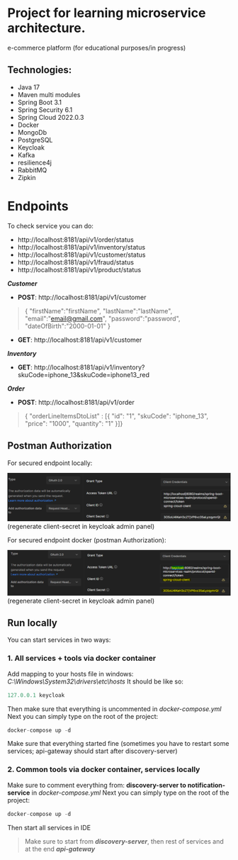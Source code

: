 
# Project for learning microservice architecture.
e-commerce platform (for educational purposes/in progress)
## Technologies:
* Java 17
* Maven multi modules
* Spring Boot 3.1
* Spring Security 6.1
* Spring Cloud 2022.0.3
* Docker
* MongoDb
* PostgreSQL
* Keycloak
* Kafka
* resilience4j
* RabbitMQ
* Zipkin

# Endpoints
To check service you can do:
* http://localhost:8181/api/v1/order/status
* http://localhost:8181/api/v1/inventory/status
* http://localhost:8181/api/v1/customer/status
* http://localhost:8181/api/v1/fraud/status
* http://localhost:8181/api/v1/product/status

***Customer***
* **POST**: http://localhost:8181/api/v1/customer
>{
"firstName":"firstName",
"lastName":"lastName",
"email":"email@gmail.com",
"password":"password",
"dateOfBirth":"2000-01-01"
}
* **GET**: http://localhost:8181/api/v1/customer

***Inventory***
* **GET**: http://localhost:8181/api/v1/inventory?skuCode=iphone_13&skuCode=iphone13_red

***Order***
* **POST**: http://localhost:8181/api/v1/order
>{
"orderLineItemsDtoList"  :  [{
"id":  "1",
"skuCode":  "iphone_13",
"price":  "1000",
"quantity":  "1"
}]}

## Postman Authorization
For secured endpoint locally:

![locally](https://github.com/bgnatowski/microservices-diagon/blob/main/img/security_local.png)
(regenerate client-secret in keycloak admin panel)

For secured endpoint docker (postman Authorization):

![docker](https://github.com/bgnatowski/microservices-diagon/blob/main/img/security_docker.png)
(regenerate client-secret in keycloak admin panel)

## Run locally
You can start services in two ways:
### 1. All services + tools via docker container
Add  mapping to your hosts file in windows: *C:\Windows\System32\drivers\etc\hosts*
It should be like so:
```java
127.0.0.1 keycloak
```
Then make sure that everything is uncommented in *docker-compose.yml*
Next you can simply type on the root of the project:
```java
docker-compose up -d 
```
Make sure that everything started fine (sometimes you have to restart some services; api-gateway should start after discovery-server)

### 2. Common tools via docker container, services locally
Make sure to comment everything from: **discovery-server to notification-service** in *docker-compose.yml*
Next you can simply type on the root of the project:
```java
docker-compose up -d 
```
Then start all services in IDE
> Make sure to start from ***discovery-server***, then rest of services and at the end ***api-gateway***